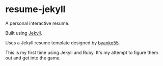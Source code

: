 # resume-jekyll

A personal interactive resume.

Built using [Jekyll](https://github.com/jekyll/jekyll).

Uses a Jekyll resume template designed by [byanko55](https://github.com/byanko55/jekyll-professional-resume/tree/master).

This is my first time using Jekyll and Ruby. It's my attempt to figure them out and get into the game.